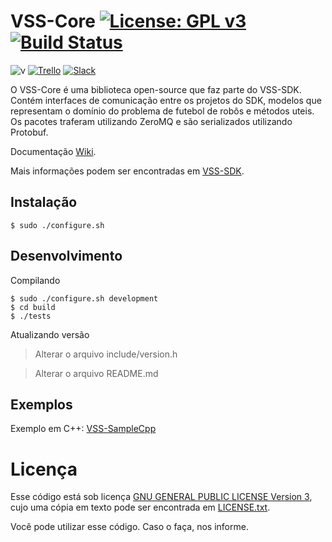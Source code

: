 # VSS-Core [![License: GPL v3](https://img.shields.io/badge/License-GPL%20v3-blue.svg)][gpl3] [![Build Status](https://api.travis-ci.com/VSS-SDK/VSS-Core.svg?branch=master)][travis]

![v](https://img.shields.io/badge/Version-1.0.0-red.svg)
[![Trello](https://img.shields.io/badge/Trello-SDK-blue.svg)][vss-sdk-trello]
[![Slack](https://img.shields.io/badge/Slack-Channel-551a8b.svg)][slack]

O VSS-Core é uma biblioteca open-source que faz parte do VSS-SDK.
Contém interfaces de comunicação entre os projetos do SDK, modelos que representam o domínio do problema de futebol de robôs e métodos uteis. Os pacotes traferam utilizando ZeroMQ e são serializados utilizando Protobuf.

Documentação [Wiki][wiki].

Mais informações podem ser encontradas em [VSS-SDK][vss-sdk].

## Instalação
```
$ sudo ./configure.sh
```

## Desenvolvimento
Compilando
```
$ sudo ./configure.sh development
$ cd build
$ ./tests
```

Atualizando versão
> Alterar o arquivo include/version.h

> Alterar o arquivo README.md

## Exemplos
Exemplo em C++: [VSS-SampleCpp][samplecpp]

# Licença

Esse código está sob licença [GNU GENERAL PUBLIC LICENSE Version 3][gpl3], cujo uma cópia em texto pode ser encontrada em [LICENSE.txt](LICENSE.txt).

Você pode utilizar esse código. Caso o faça, nos informe.

[gpl3]: http://www.gnu.org/licenses/gpl-3.0/
[vss-sdk]: http://sirlab.github.io/VSS-SDK
[samplecpp]: https://github.com/SIRLab/VSS-SampleCpp
[travis]: https://travis-ci.com/VSS-SDK/VSS-Core
[vss-sdk-trello]: https://trello.com/b/b4dVV6ug/vss-sdk
[slack]: https://vss-sdk.slack.com
[wiki]: https://github.com/SIRLab/VSS-Core/wiki
